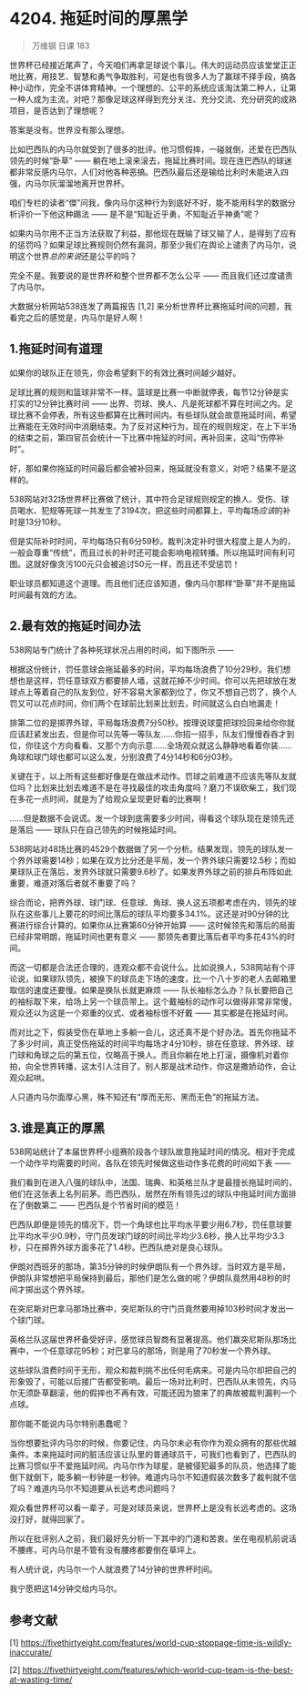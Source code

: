 # 4204. 拖延时间的厚黑学
> 万维钢 日课 183

世界杯已经接近尾声了，今天咱们再拿足球说个事儿。伟大的运动员应该堂堂正正地比赛，用技艺、智慧和勇气争取胜利，可是也有很多人为了赢球不择手段，搞各种小动作，完全不讲体育精神。一个理想的、公平的系统应该淘汰第二种人，让第一种人成为主流，对吧？那像足球这样得到充分关注、充分交流、充分研究的成熟项目，是否达到了理想呢？

答案是没有。世界没有那么理想。

比如巴西队的内马尔就受到了很多的批评。他习惯假摔，一碰就倒，还爱在巴西队领先的时候“卧草” —— 躺在地上滚来滚去，拖延比赛时间。现在连巴西队的球迷都非常反感内马尔，人们对他各种恶搞。巴西队最后还是输给比利时未能进入四强，内马尔灰溜溜地离开世界杯。 

咱们专栏的读者“傑”问我，像内马尔这种行为到底好不好，能不能用科学的数据分析评价一下他这种踢法 —— 是不是“知耻近乎勇，不知耻近乎神勇”呢？

如果内马尔用不正当方法获取了利益，那他现在既输了球又输了人，是得到了应有的惩罚吗？如果足球比赛规则仍然有漏洞，那至少我们在舆论上谴责了内马尔，说明这个世界*总的来说*还是公平的吗？

完全不是。我要说的是世界杯和整个世界都不怎么公平 —— 而且我们还过度谴责了内马尔。

大数据分析网站538连发了两篇报告 [1,2] 来分析世界杯比赛拖延时间的问题，我看完之后的感觉是，内马尔是好人啊！

## 1.拖延时间有道理
如果你的球队正在领先，你会希望剩下的有效比赛时间越少越好。

足球比赛的规则和篮球非常不一样。篮球是比赛一中断就停表，每节12分钟是实打实的12分钟比赛时间 —— 出界、罚球、换人、凡是死球都不算在时间之内。足球比赛不会停表，所有这些都算在比赛时间内。有些球队就会故意拖延时间，希望比赛能在无效时间中消磨结束。为了反对这种行为，现在的规则规定，在上下半场的结束之前，第四官员会统计一下比赛中拖延的时间，再补回来，这叫“伤停补时”。

好，那如果你拖延的时间最后都会被补回来，拖延就没有意义，对吧？结果不是这样的。

538网站对32场世界杯比赛做了统计，其中符合足球规则规定的换人、受伤、球员喝水、犯规等死球一共发生了3194次，把这些时间都算上，平均每场*应该*的补时是13分10秒。

但是实际补时时间，平均每场只有6分59秒。裁判决定补时很大程度上是人为的，一般会尊重“传统”，而且过长的补时还可能会影响电视转播。所以拖延时间有利可图。这就好像贪污100元只会被追讨50元一样，而且还不受惩罚！

职业球员都知道这个道理。而且他们还应该知道，像内马尔那样“卧草”并不是拖延时间最有效的方法。

## 2.最有效的拖延时间办法
538网站专门统计了各种死球状况占用的时间，如下图所示 —— 

根据这份统计，罚任意球会拖延最多的时间，平均每场浪费了10分29秒。我们想想也是这样，罚任意球双方都要排人墙，这就花掉不少时间。你可以先把球放在发球点上等着自己的队友到位，好不容易大家都到位了，你又不想自己罚了，换个人罚又可以花点时间，你们两个在球前比划来比划去，时间就这么白白地漏走！

排第二位的是掷界外球，平局每场浪费7分50秒。按理说球童把球捡回来给你你就应该赶紧发出去，但是你可以先等一等队友……你招一招手，队友们慢慢吞吞才到位，你往这个方向看看、又那个方向示意……全场观众就这么静静地看着你装……角球和球门球也都可以这么发，分别浪费了4分14秒和6分03秒。

关键在于，以上所有这些都好像是在做战术动作。罚球之前难道不应该先等队友就位吗？比划来比划去难道不是在寻找最佳的攻击角度吗？磨刀不误砍柴工，我们现在多花一点时间，就是为了给观众呈现更好看的比赛啊！

……但是数据不会说谎。发一个球到底需要多少时间，得看这个球队现在是领先还是落后 —— 球队只在自己领先的时候拖延时间。

538网站对48场比赛的4529个数据做了另一个分析。结果发现，领先的球队发一个界外球需要14秒；如果在双方比分还是平局，发一个界外球只需要12.5秒；而如果球队正在落后，发界外球就只需要9.6秒了。如果发界外球之前的排兵布阵如此重要，难道对落后者就不重要了吗？

综合而论，把界外球、球门球、任意球、角球、换人这五项都考虑在内，领先的球队在这些事儿上要花的时间比落后的球队平均要多34.1%。这还是对90分钟的比赛进行综合计算的。如果你从比赛第60分钟开始算 —— 这时候领先和落后的局面已经非常明朗，拖延时间也更有意义 —— 那领先者要比落后者平均多花43%的时间。

而这一切都是合法还合理的，连观众都不会说什么。比如说换人，538网站有个评论说，如果球队领先，被换下的球员走下场的速度，比一个八十岁的老人去邮箱里取信的速度还要慢。如果是换队长就更麻烦 —— 队长袖标怎么办？队长要把自己的袖标取下来，给场上另一个球员带上。这个戴袖标的动作可以做得非常非常慢，观众还以为这是一个郑重的仪式、或者袖标很不好戴 —— 其实都是在拖延时间。

而对比之下，假装受伤在草地上多躺一会儿，这还真不是个好办法。首先你拖延不了多少时间，真正受伤拖延的时间平均每场才4分10秒，排在任意球、界外球、球门球和角球之后的第五位，仅略高于换人。而且你躺在地上打滚，摄像机对着你拍，向全世界转播，这太引人注目了。别人那是战术动作，你这是撒娇动作，会让观众起哄。

人只道内马尔面厚心黑，殊不知还有“厚而无形、黑而无色”的拖延方法。

## 3.谁是真正的厚黑
538网站统计了本届世界杯小组赛阶段各个球队故意拖延时间的情况。相对于完成一个动作平均需要的时间，各队在领先时候做这些动作多花费的时间如下表 —— 

我们看到在进入八强的球队中，法国、瑞典、和英格兰队才是最擅长拖延时间的，他们在这张表上名列前茅。而巴西队，居然在所有领先过的球队中拖延时间方面排在了倒数第二 —— 巴西队是个节省时间的模范！

巴西队即便是领先的情况下，罚一个角球也比平均水平要少用6.7秒，罚任意球要比平均水平少0.9秒，守门员发球门球的时间比平均少3.6秒，换人比平均少3.3秒，只在掷界外球方面多花了1.4秒。巴西队绝对是良心球队。

伊朗对西班牙的那场，第35分钟的时候伊朗队有一个界外球，当时双方是平局，伊朗队非常想把平局保持到最后，那他们是怎么做的呢？伊朗队竟然用48秒的时间才掷出这个界外球。

在突尼斯对巴拿马那场比赛中，突尼斯队的守门员竟然要用掉103秒时间才发出一个球门球。

英格兰队这届世界杯备受好评，感觉球员智商有显著提高。他们赢突尼斯队那场比赛中，一个任意球花95秒；对巴拿马的那场，则是用了70秒发一个界外球。

这些球队浪费时间于无形，观众和裁判挑不出任何毛病来。可是内马尔却把自己的形象毁了，可能以后接广告都受影响。最后一场对比利时，巴西队从未领先，内马尔无须卧草翻滚，他的假摔也不再有效，可能还因为狼来了的典故被裁判漏判一个点球。

那你能不能说内马尔特别愚蠢呢？

当你想要批评内马尔的时候，你要记住，内马尔未必有你作为观众拥有的那些优越条件。本来拖延时间的脏活应该让队里的普通球员干，可我们也看到了，巴西队的比赛习惯似乎不爱拖延时间。内马尔作为球星，是被侵犯最多的队员，他选择了能倒下就倒下，能多躺一秒钟是一秒钟。难道内马尔不知道假装次数多了裁判就不信了吗？难道内马尔不知道要从长远考虑问题吗？

观众看世界杯可以看一辈子，可是对球员来说，世界杯上是没有长远考虑的。这场没打好，就得回家了。

所以在批评别人之前，我们最好先分析一下其中的门道和苦衷。坐在电视机前说话不腰疼，可内马尔是不管有没有腰疼都要倒在草坪上。

有人统计说，内马尔一个人就浪费了14分钟的世界杯时间。

我宁愿把这14分钟交给内马尔。

## 参考文献

[1] https://fivethirtyeight.com/features/world-cup-stoppage-time-is-wildly-inaccurate/

[2] https://fivethirtyeight.com/features/which-world-cup-team-is-the-best-at-wasting-time/

